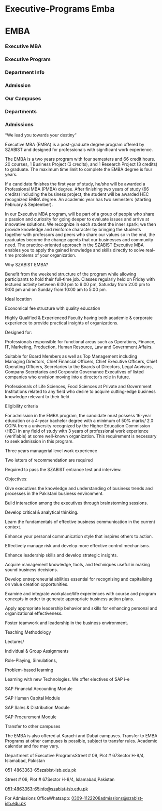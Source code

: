 # Executive-Programs Emba

# EMBA

### Executive MBA

### Executive Program

### Department Info

### Admission

### Our Campuses

### Departments

### Admissions

“We lead you towards your destiny”

Executive MBA (EMBA) is a post-graduate degree program offered by SZABIST and designed for professionals with significant work experience.

The EMBA is a two years program with four semesters and 66 credit hours. 20 courses, 1 Business Project (3 credits), and 1 Research Project (3 credits) to graduate. The maximum time limit to complete the EMBA degree is four years.

If a candidate finishes the first year of study, he/she will be awarded a Professional MBA (PMBA) degree. After finishing two years of study (66 credits) including the business project, the student will be awarded HEC recognized EMBA degree. An academic year has two semesters (starting February & September).

In our Executive MBA program, will be part of a group of people who share a passion and curiosity for going deeper to evaluate issues and arrive at innovative solutions. We recognize in each student the inner spark; we then provide knowledge and reinforce character by bringing the students together with professors and peers who share our values so in the end, the graduates become the change agents that our businesses and community need. The practice-oriented approach in the SZABIST Executive MBA enables you to apply the gained knowledge and skills directly to solve real-time problems of your organization.

Why SZABIST EMBA?

Benefit from the weekend structure of the program while allowing participants to hold their full-time job. Classes regularly held on Friday with lectured activity between 6:00 pm to 9:00 pm, Saturday from 2:00 pm to 9:00 pm and on Sunday from 10:00 am to 5:00 pm.

Ideal location

Economical fee structure with quality education

Highly Qualified & Experienced Faculty having both academic & corporate experience to provide practical insights of organizations.

Designed for:

Professionals responsible for functional areas such as Operations, Finance, IT, Marketing, Production, Human Resource, Law and Government Affairs.

Suitable for Board Members as well as Top Management including Managing Directors, Chief Financial Officers, Chief Executive Officers, Chief Operating Officers, Secretaries to the Boards of Directors, Legal Advisors, Company Secretaries and Corporate Governance Executives of listed companies who envision moving into a director’s role in future.

Professionals of Life Sciences, Food Sciences at Private and Government Institutions related to any field who desire to acquire cutting-edge business knowledge relevant to their field.

Eligibility criteria

For admission in the EMBA program, the candidate must possess 16-year education or a 4-year bachelor degree with a minimum of 50% marks/ 2.0 CGPA from a university recognized by the Higher Education Commission (HEC) in any field of study with 3 years of professional work experience (verifiable) at some well-known organization. This requirement is necessary to seek admission in this program.

Three years managerial level work experience

Two letters of recommendation are required

Required to pass the SZABIST entrance test and interview.

Objectives:

Give executives the knowledge and understanding of business trends and processes in the Pakistani business environment.

Build interaction among the executives through brainstorming sessions.

Develop critical & analytical thinking.

Learn the fundamentals of effective business communication in the current context.

Enhance your personal communication style that inspires others to action.

Effectively manage risk and develop more effective control mechanisms.

Enhance leadership skills and develop strategic insights.

Acquire management knowledge, tools, and techniques useful in making sound business decisions.

Develop entrepreneurial abilities essential for recognising and capitalising on value creation opportunities.

Examine and integrate workplace/life experiences with course and program concepts in order to generate appropriate business action plans.

Apply appropriate leadership behavior and skills for enhancing personal and organizational effectiveness.

Foster teamwork and leadership in the business environment.

Teaching Methodology

Lectures/

Individual & Group Assignments

Role-Playing, Simulations,

Problem-based learning

Learning with new Technologies. We offer electives of SAP i-e

SAP Financial Accounting Module

SAP Human Capital Module

SAP Sales & Distribution Module

SAP Procurement Module

Transfer to other campuses

The EMBA is also offered at Karachi and Dubai campuses. Transfer to EMBA Programs at other campuses is possible, subject to transfer rules. Academic calendar and fee may vary.

Department of Executive ProgramsStreet # 09, Plot # 67Sector H-8/4, Islamabad, Pakistan

051-4863363-65szabist-isb.edu.pk

Street # 09, Plot # 67Sector H-8/4, Islamabad,Pakistan

051-4863363-65info@szabist-isb.edu.pk

For Admissions OfficeWhatsapp: 0309-1122208admissions@szabist-isb.edu.pk

